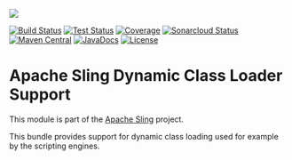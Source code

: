 [<img src="https://sling.apache.org/res/logos/sling.png"/>](https://sling.apache.org)

 [![Build Status](https://ci-builds.apache.org/job/Sling/job/modules/job/sling-org-apache-sling-commons-classloader/job/master/badge/icon)](https://ci-builds.apache.org/job/Sling/job/modules/job/sling-org-apache-sling-commons-classloader/job/master/) [![Test Status](https://img.shields.io/jenkins/tests.svg?jobUrl=https://ci-builds.apache.org/job/Sling/job/modules/job/sling-org-apache-sling-commons-classloader/job/master/)](https://ci-builds.apache.org/job/Sling/job/modules/job/sling-org-apache-sling-commons-classloader/job/master/test/?width=800&height=600) [![Coverage](https://sonarcloud.io/api/project_badges/measure?project=apache_sling-org-apache-sling-commons-classloader&metric=coverage)](https://sonarcloud.io/dashboard?id=apache_sling-org-apache-sling-commons-classloader) [![Sonarcloud Status](https://sonarcloud.io/api/project_badges/measure?project=apache_sling-org-apache-sling-commons-classloader&metric=alert_status)](https://sonarcloud.io/dashboard?id=apache_sling-org-apache-sling-commons-classloader) [![Maven Central](https://maven-badges.herokuapp.com/maven-central/org.apache.sling/org.apache.sling.commons.classloader/badge.svg)](https://search.maven.org/#search%7Cga%7C1%7Cg%3A%22org.apache.sling%22%20a%3A%22org.apache.sling.commons.classloader%22) [![JavaDocs](https://www.javadoc.io/badge/org.apache.sling/org.apache.sling.commons.classloader.svg)](https://www.javadoc.io/doc/org.apache.sling/org.apache.sling.commons.classloader) [![License](https://img.shields.io/badge/License-Apache%202.0-blue.svg)](https://www.apache.org/licenses/LICENSE-2.0)

# Apache Sling Dynamic Class Loader Support

This module is part of the [Apache Sling](https://sling.apache.org) project.

This bundle provides support for dynamic class loading used for example by the scripting engines.
